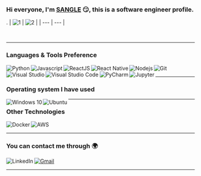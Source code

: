 ### Hi everyone, I'm [SANGLE](https://github.com/SangLeNguyen) :smirk:, this is a software engineer profile. 
.
| ![1](https://media.giphy.com/media/fvf71YSL7vymjQrpHE/giphy.gif) | ![2](https://media.giphy.com/media/QpVUMRUJGokfqXyfa1/giphy.gif) |
| --- | --- | 


<br/>
<hr>

### Languages & Tools Preference
<img align="left" alt="Python" src="https://img.shields.io/badge/python%20-%2314354C.svg?&style=for-the-badge&logo=python&logoColor=white"/>
<img align="left" alt="Javascript" src="https://img.shields.io/badge/-Javascript-F0DB4F?logo=Javascript&logoColor=white&style=for-the-badge"/>
<img align="left" alt="ReactJS" src="https://img.shields.io/badge/-ReactJs-61DAFB?logo=react&logoColor=white&style=for-the-badge"/>
<img align="left" alt="React Native" src="https://img.shields.io/badge/-React Native-61DAFB?logo=react&logoColor=white&style=for-the-badge"/>
<img align="left" alt="Nodejs" src="https://img.shields.io/badge/-NodeJs-brightgreen?logo=Nodejs&logoColor=white&style=for-the-badge"/>
<img alt="Git" src="https://img.shields.io/badge/git%20-%23F05033.svg?&style=for-the-badge&logo=git&logoColor=white"/>
<img align="left" alt="Visual Studio" src="https://img.shields.io/badge/Visual%20Studio-5C2D91.svg?&style=for-the-badge&logo=visual-studio&logoColor=white"/>
<img align="left" alt="Visual Studio Code" src="https://img.shields.io/badge/Visual%20Studio%20Code-0078d7.svg?&style=for-the-badge&logo=visual-studio-code&logoColor=white"/>
<img align="left" alt="PyCharm" src="https://img.shields.io/badge/PyCharm-000000.svg?&style=for-the-badge&logo=PyCharm&logoColor=white"/>
<img align="left" alt="Jupyter" src="https://img.shields.io/badge/Jupyter%20-%23F37626.svg?&style=for-the-badge&logo=Jupyter&logoColor=white" />




<hr>

### Operating system I have used
<img align="left" alt="Windows 10" src="https://img.shields.io/badge/Windows-0078D6?style=for-the-badge&logo=windows&logoColor=white" />
<img align="left" alt="Ubuntu" src="https://img.shields.io/badge/Ubuntu-E95420?style=for-the-badge&logo=ubuntu&logoColor=white" />

<hr>

### Other Technologies
<img align="left" alt="Docker" src="https://img.shields.io/badge/docker%20-%230db7ed.svg?&style=for-the-badge&logo=docker&logoColor=white"/>
<img alt="AWS" src="https://img.shields.io/badge/AWS%20-%23FF9900.svg?&style=for-the-badge&logo=amazon-aws&logoColor=white"/>

<hr>

### You can contact me through 🌍

[<img align="left" alt="LinkedIn" src="https://img.shields.io/badge/linkedin%20-%230077B5.svg?&style=for-the-badge&logo=linkedin&logoColor=white"/>](https://www.linkedin.com/in/nguyen-phu-sang-le-aa253720b/)

[<img alt="Gmail" src="https://img.shields.io/badge/Gmail-D14836?style=for-the-badge&logo=gmail&logoColor=white" />](mailto:phusang2501@gmail.com)


<hr>
